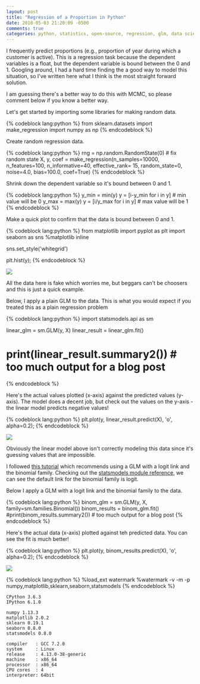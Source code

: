 ```yaml
---
layout: post
title: "Regression of a Proportion in Python"
date: 2018-05-03 21:20:09 -0500
comments: true
categories: python, statistics, open-source, regression, glm, data science
---
```


I frequently predict proportions (e.g., proportion of year during which a customer is active). This is a regression task because the dependent variables is a float, but the dependent variable is bound between the 0 and 1. Googling around, I had a hard time finding the a good way to model this situation, so I've written here what I think is the most straight forward solution.

I am guessing there's a better way to do this with MCMC, so please comment below if you know a better way.

Let's get started by importing some libraries for making random data.


{% codeblock lang:python %}
from sklearn.datasets import make_regression
import numpy as np
{% endcodeblock %}

Create random regression data.


{% codeblock lang:python %}
rng = np.random.RandomState(0)  # fix random state
X, y, coef = make_regression(n_samples=10000,
                             n_features=100,
                             n_informative=40,
                             effective_rank= 15,
                             random_state=0,
                             noise=4.0,
                             bias=100.0,
                             coef=True)
{% endcodeblock %}

Shrink down the dependent variable so it's bound between 0 and 1.


{% codeblock lang:python %}
y_min = min(y)
y = [i-y_min for i in y]  # min value will be 0
y_max = max(y)
y = [i/y_max for i in y]  # max value will be 1
{% endcodeblock %}

Make a quick plot to confirm that the data is bound between 0 and 1.


{% codeblock lang:python %}
from matplotlib import pyplot as plt
import seaborn as sns
%matplotlib inline

sns.set_style('whitegrid')

plt.hist(y);
{% endcodeblock %}


<img src="{{ root_url }}/images/prop_regression/hist.png" />


All the data here is fake which worries me, but beggars can't be choosers and this is just a quick example.

Below, I apply a plain GLM to the data. This is what you would expect if you treated this as a plain regression problem


{% codeblock lang:python %}
import statsmodels.api as sm

linear_glm = sm.GLM(y, X)
linear_result = linear_glm.fit()
# print(linear_result.summary2())  # too much output for a blog post
{% endcodeblock %}

Here's the actual values plotted (x-axis) against the predicted values (y-axis). The model does a decent job, but check out the values on the y-axis - the linear model predicts negative values!


{% codeblock lang:python %}
plt.plot(y, linear_result.predict(X), 'o', alpha=0.2);
{% endcodeblock %}


<img src="{{ root_url }}/images/prop_regression/linear.png" />


Obviously the linear model above isn't correctly modeling this data since it's guessing values that are impossible.

I followed [this tutorial](https://stats.idre.ucla.edu/stata/faq/how-does-one-do-regression-when-the-dependent-variable-is-a-proportion/) which recommends using a GLM with a logit link and the binomial family. Checking out the [statsmodels module reference](http://www.statsmodels.org/stable/generated/statsmodels.genmod.families.family.Binomial.html#statsmodels.genmod.families.family.Binomial), we can see the default link for the binomial family is logit.

Below I apply a GLM with a logit link and the binomial family to the data.


{% codeblock lang:python %}
binom_glm = sm.GLM(y, X, family=sm.families.Binomial())
binom_results = binom_glm.fit()
#print(binom_results.summary2())  # too much output for a blog post
{% endcodeblock %}

Here's the actual data (x-axis) plotted against teh predicted data. You can see the fit is much better!


{% codeblock lang:python %}
plt.plot(y, binom_results.predict(X), 'o', alpha=0.2);
{% endcodeblock %}


<img src="{{ root_url }}/images/prop_regression/binomial.png" />



{% codeblock lang:python %}
%load_ext watermark
%watermark -v -m -p numpy,matplotlib,sklearn,seaborn,statsmodels
{% endcodeblock %}

    CPython 3.6.3
    IPython 6.1.0

    numpy 1.13.3
    matplotlib 2.0.2
    sklearn 0.19.1
    seaborn 0.8.0
    statsmodels 0.8.0

    compiler   : GCC 7.2.0
    system     : Linux
    release    : 4.13.0-38-generic
    machine    : x86_64
    processor  : x86_64
    CPU cores  : 4
    interpreter: 64bit

